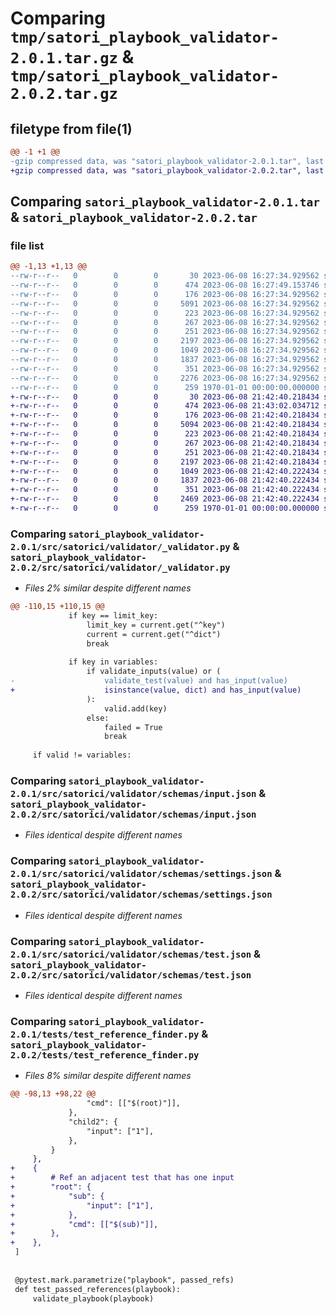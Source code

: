 # Comparing `tmp/satori_playbook_validator-2.0.1.tar.gz` & `tmp/satori_playbook_validator-2.0.2.tar.gz`

## filetype from file(1)

```diff
@@ -1 +1 @@
-gzip compressed data, was "satori_playbook_validator-2.0.1.tar", last modified: Thu Jun  8 16:27:49 2023, max compression
+gzip compressed data, was "satori_playbook_validator-2.0.2.tar", last modified: Thu Jun  8 21:43:02 2023, max compression
```

## Comparing `satori_playbook_validator-2.0.1.tar` & `satori_playbook_validator-2.0.2.tar`

### file list

```diff
@@ -1,13 +1,13 @@
--rw-r--r--   0        0        0       30 2023-06-08 16:27:34.929562 satori_playbook_validator-2.0.1/README.md
--rw-r--r--   0        0        0      474 2023-06-08 16:27:49.153746 satori_playbook_validator-2.0.1/pyproject.toml
--rw-r--r--   0        0        0      176 2023-06-08 16:27:34.929562 satori_playbook_validator-2.0.1/src/satorici/validator/__init__.py
--rw-r--r--   0        0        0     5091 2023-06-08 16:27:34.929562 satori_playbook_validator-2.0.1/src/satorici/validator/_validator.py
--rw-r--r--   0        0        0      223 2023-06-08 16:27:34.929562 satori_playbook_validator-2.0.1/src/satorici/validator/exceptions.py
--rw-r--r--   0        0        0      267 2023-06-08 16:27:34.929562 satori_playbook_validator-2.0.1/src/satorici/validator/schemas/command.json
--rw-r--r--   0        0        0      251 2023-06-08 16:27:34.929562 satori_playbook_validator-2.0.1/src/satorici/validator/schemas/import.json
--rw-r--r--   0        0        0     2197 2023-06-08 16:27:34.929562 satori_playbook_validator-2.0.1/src/satorici/validator/schemas/input.json
--rw-r--r--   0        0        0     1049 2023-06-08 16:27:34.929562 satori_playbook_validator-2.0.1/src/satorici/validator/schemas/settings.json
--rw-r--r--   0        0        0     1837 2023-06-08 16:27:34.929562 satori_playbook_validator-2.0.1/src/satorici/validator/schemas/test.json
--rw-r--r--   0        0        0      351 2023-06-08 16:27:34.929562 satori_playbook_validator-2.0.1/tests/test_playbook_validator.py
--rw-r--r--   0        0        0     2276 2023-06-08 16:27:34.929562 satori_playbook_validator-2.0.1/tests/test_reference_finder.py
--rw-r--r--   0        0        0      259 1970-01-01 00:00:00.000000 satori_playbook_validator-2.0.1/PKG-INFO
+-rw-r--r--   0        0        0       30 2023-06-08 21:42:40.218434 satori_playbook_validator-2.0.2/README.md
+-rw-r--r--   0        0        0      474 2023-06-08 21:43:02.034712 satori_playbook_validator-2.0.2/pyproject.toml
+-rw-r--r--   0        0        0      176 2023-06-08 21:42:40.218434 satori_playbook_validator-2.0.2/src/satorici/validator/__init__.py
+-rw-r--r--   0        0        0     5094 2023-06-08 21:42:40.218434 satori_playbook_validator-2.0.2/src/satorici/validator/_validator.py
+-rw-r--r--   0        0        0      223 2023-06-08 21:42:40.218434 satori_playbook_validator-2.0.2/src/satorici/validator/exceptions.py
+-rw-r--r--   0        0        0      267 2023-06-08 21:42:40.218434 satori_playbook_validator-2.0.2/src/satorici/validator/schemas/command.json
+-rw-r--r--   0        0        0      251 2023-06-08 21:42:40.218434 satori_playbook_validator-2.0.2/src/satorici/validator/schemas/import.json
+-rw-r--r--   0        0        0     2197 2023-06-08 21:42:40.218434 satori_playbook_validator-2.0.2/src/satorici/validator/schemas/input.json
+-rw-r--r--   0        0        0     1049 2023-06-08 21:42:40.222434 satori_playbook_validator-2.0.2/src/satorici/validator/schemas/settings.json
+-rw-r--r--   0        0        0     1837 2023-06-08 21:42:40.222434 satori_playbook_validator-2.0.2/src/satorici/validator/schemas/test.json
+-rw-r--r--   0        0        0      351 2023-06-08 21:42:40.222434 satori_playbook_validator-2.0.2/tests/test_playbook_validator.py
+-rw-r--r--   0        0        0     2469 2023-06-08 21:42:40.222434 satori_playbook_validator-2.0.2/tests/test_reference_finder.py
+-rw-r--r--   0        0        0      259 1970-01-01 00:00:00.000000 satori_playbook_validator-2.0.2/PKG-INFO
```

### Comparing `satori_playbook_validator-2.0.1/src/satorici/validator/_validator.py` & `satori_playbook_validator-2.0.2/src/satorici/validator/_validator.py`

 * *Files 2% similar despite different names*

```diff
@@ -110,15 +110,15 @@
             if key == limit_key:
                 limit_key = current.get("^key")
                 current = current.get("^dict")
                 break
 
             if key in variables:
                 if validate_inputs(value) or (
-                    validate_test(value) and has_input(value)
+                    isinstance(value, dict) and has_input(value)
                 ):
                     valid.add(key)
                 else:
                     failed = True
                     break
 
     if valid != variables:
```

### Comparing `satori_playbook_validator-2.0.1/src/satorici/validator/schemas/input.json` & `satori_playbook_validator-2.0.2/src/satorici/validator/schemas/input.json`

 * *Files identical despite different names*

### Comparing `satori_playbook_validator-2.0.1/src/satorici/validator/schemas/settings.json` & `satori_playbook_validator-2.0.2/src/satorici/validator/schemas/settings.json`

 * *Files identical despite different names*

### Comparing `satori_playbook_validator-2.0.1/src/satorici/validator/schemas/test.json` & `satori_playbook_validator-2.0.2/src/satorici/validator/schemas/test.json`

 * *Files identical despite different names*

### Comparing `satori_playbook_validator-2.0.1/tests/test_reference_finder.py` & `satori_playbook_validator-2.0.2/tests/test_reference_finder.py`

 * *Files 8% similar despite different names*

```diff
@@ -98,13 +98,22 @@
                 "cmd": [["$(root)"]],
             },
             "child2": {
                 "input": ["1"],
             },
         }
     },
+    {
+        # Ref an adjacent test that has one input
+        "root": {
+            "sub": {
+                "input": ["1"],
+            },
+            "cmd": [["$(sub)"]],
+        },
+    },
 ]
 
 
 @pytest.mark.parametrize("playbook", passed_refs)
 def test_passed_references(playbook):
     validate_playbook(playbook)
```

